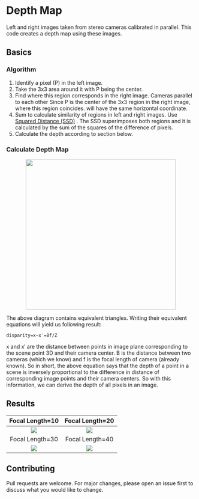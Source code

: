 # Depth Map 
Left and right images taken from stereo cameras calibrated in parallel. This code creates a depth map using these images.

## Basics

### Algorithm
1. Identify a pixel (P) in the left image.
2. Take the 3x3 area around it with P being the center.
3. Find where this region corresponds in the right image. Cameras parallel to each other
Since P is the center of the 3x3 region in the right image, where this region coincides.
will have the same horizontal coordinate.
4. Sum to calculate similarity of regions in left and right images.
Use [Squared Distance (SSD)](https://en.wikipedia.org/wiki/Sum_of_squares) . The SSD superimposes both regions and it is calculated by the sum of the squares of the difference of pixels.
5. Calculate the depth according to section below.

### Calculate Depth Map

<p align="center">
  <img width="400" src="https://iili.io/Y4NHFt.png">
</p>
The above diagram contains equivalent triangles. Writing their equivalent equations will yield us following result:

	disparity=x−x′=Bf/Z 
x and x′ are the distance between points in image plane corresponding to the scene point 3D and their camera center. B is the distance between two cameras (which we know) and f is the focal length of camera (already known). So in short, the above equation says that the depth of a point in a scene is inversely proportional to the difference in distance of corresponding image points and their camera centers. So with this information, we can derive the depth of all pixels in an image.

## Results
Focal Length=10  | Focal Length=20 
:-------------------------:|:-------------------------:
![](https://iili.io/Y4OSEB.png)  |  ![](https://iili.io/Y4e3Q4.png)
Focal Length=30  | Focal Length=40 
![](https://iili.io/Y4exyu.png)  |  ![](https://iili.io/Y4e0yg.png)

## Contributing

Pull requests are welcome. For major changes, please open an issue first to discuss what you would like to change.



